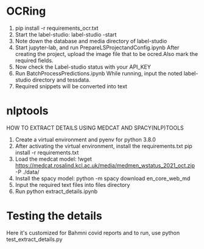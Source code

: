 # OCRing 
1. pip install -r requirements_ocr.txt
2. Start the label-studio: label-studio -start
3. Note down the database and media directory of label-studio
4. Start jupyter-lab, and run PrepareLSProjectandConfig.ipynb
After creating the project, upload the image file that to be ocred.Also mark the required fields. 
5. Now check the Label-studio status with your API_KEY
6. Run BatchProcessPredictions.ipynb
While running, input the noted label-studio directory and tessdata.
7. Required snippets will be converted into text
# nlptools
HOW TO EXTRACT DETAILS USING MEDCAT AND SPACY(NLP)TOOLS 
1. Create a virtual environment and pyenv for python 3.8.0
2. After activating the virtual environment, install the requirements.txt
pip install -r requirements.txt
3. Load the medcat model: !wget https://medcat.rosalind.kcl.ac.uk/media/medmen_wstatus_2021_oct.zip -P ./data/
4. Install the spacy model: python -m spacy download en_core_web_md
5. Input the required text files into files directory
6. Run python extract_details.ipynb

# Testing the details
Here it's customized for Bahmni covid reports and to run, use python test_extract_details.py 
